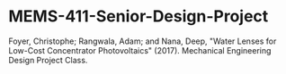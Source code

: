 # MEMS-411-Senior-Design-Project
Foyer, Christophe; Rangwala, Adam; and Nana, Deep, "Water Lenses for Low-Cost Concentrator Photovoltaics" (2017). Mechanical Engineering Design Project Class.

